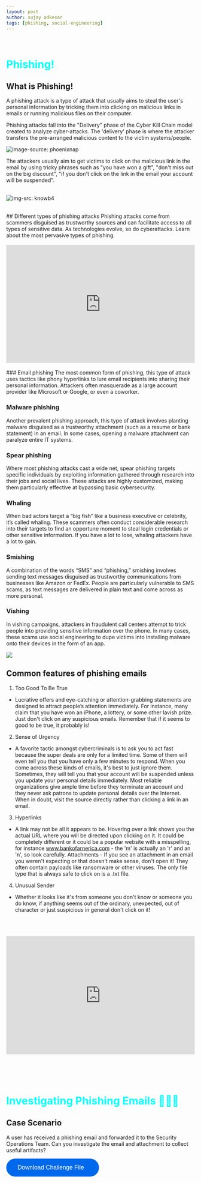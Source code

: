 ```yaml
---
layout: post
author: sujay adkesar
tags: [phishing, social-engineering]
---
```

<br>
<div class="eleven">
  <h1 style="color:cyan;">Phishing!</h1>
</div>

## What is Phishing!
A phishing attack is a type of attack that usually aims to steal the user's personal information by tricking them into clicking on malicious links in emails or running malicious files on their computer.

Phishing attacks fall into the "Delivery" phase of the Cyber Kill Chain model created to analyze cyber-attacks. The 'delivery' phase is where the attacker transfers the pre-arranged malicious content to the victim systems/people.

![image-source: phoenixnap](images/cyber-kill-chain-model.png)

The attackers usually aim to get victims to click on the malicious link in the email by using tricky phrases such as "you have won a gift", "don't miss out on the big discount", "if you don't click on the link in the email your account will be suspended".
<br><br>

![img-src: knowb4](images/file-26212286-jpg.jpg)

<br>
## Different types of phishing attacks
Phishing attacks come from scammers disguised as trustworthy sources and can facilitate access to all types of sensitive data. As technologies evolve, so do cyberattacks. Learn about the most pervasive types of phishing.
<br><br>

<div style="display: flex; justify-content: center;">
<iframe width="560" height="315" src="https://www.youtube.com/embed/BEHl2lAuWCk?si=Np45vZ_-bF36Op9_" title="YouTube video player" frameborder="0" allow="accelerometer; autoplay; clipboard-write; encrypted-media; gyroscope; picture-in-picture; web-share" referrerpolicy="strict-origin-when-cross-origin" allowfullscreen></iframe>
</div>

<br>
### Email phishing
The most common form of phishing, this type of attack uses tactics like phony hyperlinks to lure email recipients into sharing their personal information. Attackers often masquerade as a large account provider like Microsoft or Google, or even a coworker.

### Malware phishing
Another prevalent phishing approach, this type of attack involves planting malware disguised as a trustworthy attachment (such as a resume or bank statement) in an email. In some cases, opening a malware attachment can paralyze entire IT systems.

### Spear phishing
Where most phishing attacks cast a wide net, spear phishing targets specific individuals by exploiting information gathered through research into their jobs and social lives. These attacks are highly customized, making them particularly effective at bypassing basic cybersecurity.

### Whaling
When bad actors target a “big fish” like a business executive or celebrity, it’s called whaling. These scammers often conduct considerable research into their targets to find an opportune moment to steal login credentials or other sensitive information. If you have a lot to lose, whaling attackers have a lot to gain.

### Smishing
A combination of the words “SMS” and “phishing,” smishing involves sending text messages disguised as trustworthy communications from businesses like Amazon or FedEx. People are particularly vulnerable to SMS scams, as text messages are delivered in plain text and come across as more personal.

### Vishing
In vishing campaigns, attackers in fraudulent call centers attempt to trick people into providing sensitive information over the phone. In many cases, these scams use social engineering to dupe victims into installing malware onto their devices in the form of an app.

![](images/ss.png)

## Common features of phishing emails

1. Too Good To Be True
- Lucrative offers and eye-catching or attention-grabbing statements are designed to attract people’s attention immediately. For instance, many claim that you have won an iPhone, a lottery, or some other lavish prize. Just don't click on any suspicious emails. Remember that if it seems to good to be true, it probably is!
2. Sense of Urgency 
- A favorite tactic amongst cybercriminals is to ask you to act fast because the super deals are only for a limited time. Some of them will even tell you that you have only a few minutes to respond. When you come across these kinds of emails, it's best to just ignore them. Sometimes, they will tell you that your account will be suspended unless you update your personal details immediately. Most reliable organizations give ample time before they terminate an account and they never ask patrons to update personal details over the Internet. When in doubt, visit the source directly rather than clicking a link in an email.
3. Hyperlinks 
- A link may not be all it appears to be. Hovering over a link shows you the actual URL where you will be directed upon clicking on it. It could be completely different or it could be a popular website with a misspelling, for instance www.bankofarnerica.com - the 'm' is actually an 'r' and an 'n', so look carefully.
Attachments - If you see an attachment in an email you weren't expecting or that doesn't make sense, don't open it! They often contain payloads like ransomware or other viruses. The only file type that is always safe to click on is a .txt file.
4. Unusual Sender 
- Whether it looks like it's from someone you don't know or someone you do know, if anything seems out of the ordinary, unexpected, out of character or just suspicious in general don't click on it!



<br><br>
<div style="display: flex; justify-content: center;">
<iframe width="560" height="315" src="https://www.youtube.com/embed/T7K6znhEVjY?si=yfbruuPj0EEUt7Hu" title="YouTube video player" frameborder="0" allow="accelerometer; autoplay; clipboard-write; encrypted-media; gyroscope; picture-in-picture; web-share" referrerpolicy="strict-origin-when-cross-origin" allowfullscreen></iframe>
</div>
<br><br><br><br>

<div class="eleven">
  <h1 style="color:cyan;">Investigating Phishing Emails 📨🕵🏻</h1>
</div>

## Case Scenario

A user has received a phishing email and forwarded it to the Security Operations Team. Can you investigate the email and attachment to collect useful artifacts?

<div class="one">
<a href="#"><button class="round-icon">Download Challenge File<i class="fa fa-download"</i></button></a>
</div>

<style>
a {
    width: 100%;
    height: 100%;}

button {
  font-family: 'Muli', sans-serif;
  -webkit-transition: 0.15s all ease-in-out;
  -o-transition: 0.15s all ease-in-out;
  transition: 0.15s all ease-in-out;
  cursor: pointer; }


.buttons {
  width: 80%;
  margin: 0 auto;
  display: -webkit-box;
  display: -ms-flexbox;
  display: flex;
  -webkit-box-pack: justify;
  -ms-flex-pack: justify;
  justify-content: space-between;
  -webkit-box-align: center;
  -ms-flex-align: center;
  align-items: center; }

.one {
  display: -webkit-box;
  display: -ms-flexbox;
  display: flex;
  -webkit-box-pack: center;
  -ms-flex-pack: center;
  justify-content: center; }

.round {
  background: #0069eb;
  border-radius: 30px;
  border: none;
  color: #fff;
  font-size: 16px;
  padding: 15px 30px;
  text-decoration: none; }


.round-grad {
  background-image: -webkit-gradient(linear, left top, left bottom, from(#57ff03), to(#0dc700));
  background-image: -webkit-linear-gradient(top, #57ff03, #0dc700);
  background-image: -o-linear-gradient(top, #57ff03, #0dc700);
  background-image: linear-gradient(to bottom, #57ff03, #0dc700);
  color: #fff;
  border: none;
  border-radius: 30px;
  font-size: 16px;
  padding: 15px 30px;
  text-decoration: none; }

.round-stroke {
  background: none;
  color: #0dc700;
  border: 1px solid #0dc700;
  border-radius: 30px;
  font-size: 16px;
  padding: 15px 30px;
  text-decoration: none; }

.round-shadow {
  background: #0069eb;
  border-radius: 30px;
  border: none;
  color: #fff;
  font-size: 16px;
  padding: 15px 30px;
  text-decoration: none;
  -webkit-box-shadow: 0px 3px 5px rgba(0, 0, 0, 0.5);
  box-shadow: 0px 3px 5px rgba(0, 0, 0, 0.5); }


.round-icon {
  background: #0069eb;
  border-radius: 30px;
  border: none;
  color: #fff;
  font-size: 16px;
  padding: 15px 30px;
  text-decoration: none; }
  .round-icon .vl {
    width: 1px;
    border-right: 1px solid #fff;
    height: 16px;
    margin: 0 0 0 10px; }
  .round-icon i {
    font-size: 16px;
    padding-left: 10px;
    vertical-align: baseline; }
</style>